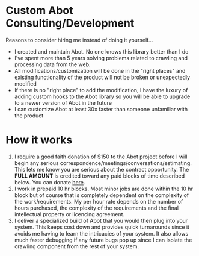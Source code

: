# Custom Abot Consulting/Development #

Reasons to consider hiring me instead of doing it yourself...

  * I created and maintain Abot. No one knows this library better than I do
  * I've spent more than 5 years solving problems related to crawling and processing data from the web.
  * All modifications/customization will be done in the "right places" and existing functionality of the product will not be broken or unexpectedly modified
  * If there is no "right place" to add the modification, I have the luxury of adding custom hooks to the Abot library so you will be able to upgrade to a newer version of Abot in the future
  * I can customize Abot at least 30x faster than someone unfamiliar with the product

# How it works #

  1. I require a good faith donation of $150 to the Abot project before I will begin any serious correspondence/meetings/conversations/estimating. This lets me know you are serious about the contract opportunity. The **FULL AMOUNT** is credited toward any paid blocks of time described below. You can donate [here](https://www.paypal.com/cgi-bin/webscr?cmd=_s-xclick&hosted_button_id=G6ZY6BZNBFVQJ).
  1. I work in prepaid 10 hr blocks. Most minor jobs are done within the 10 hr block but of course that is completely dependent on the complexity of the work/requirements. My per hour rate depends on the number of hours purchased, the complexity of the requirements and the final intellectual property or licencing agreement.
  1. I deliver a specialized build of Abot that you would then plug into your system. This keeps cost down and provides quick turnarounds since it avoids me having to learn the intricacies of your system. It also allows much faster debugging if any future bugs pop up since I can Isolate the crawling component from the rest of your system.